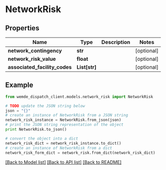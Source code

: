 # NetworkRisk


## Properties

Name | Type | Description | Notes
------------ | ------------- | ------------- | -------------
**network_contingency** | **str** |  | [optional] 
**network_risk_value** | **float** |  | [optional] 
**associated_facility_codes** | **List[str]** |  | [optional] 

## Example

```python
from wemde_dispatch_client.models.network_risk import NetworkRisk

# TODO update the JSON string below
json = "{}"
# create an instance of NetworkRisk from a JSON string
network_risk_instance = NetworkRisk.from_json(json)
# print the JSON string representation of the object
print NetworkRisk.to_json()

# convert the object into a dict
network_risk_dict = network_risk_instance.to_dict()
# create an instance of NetworkRisk from a dict
network_risk_form_dict = network_risk.from_dict(network_risk_dict)
```
[[Back to Model list]](../README.md#documentation-for-models) [[Back to API list]](../README.md#documentation-for-api-endpoints) [[Back to README]](../README.md)


